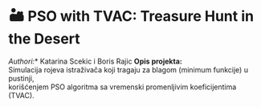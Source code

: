 # 🏜️ PSO with TVAC: Treasure Hunt in the Desert

*Authori:** Katarina Scekic i Boris Rajic
**Opis projekta:**  
Simulacija rojeva istraživača koji tragaju za blagom (minimum funkcije) u pustinji,  
korišćenjem PSO algoritma sa vremenski promenljivim koeficijentima (TVAC).  
